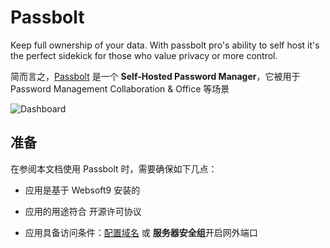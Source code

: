 # Passbolt

Keep full ownership of your data. With passbolt pro's ability to self host it's the perfect sidekick for those who value privacy or more control.

简而言之，[Passbolt](https://www.passbolt.com/) 是一个 **Self-Hosted Password Manager**，它被用于 Password Management Collaboration & Office  等场景


![Dashboard](https://libs.websoft9.com/Websoft9/DocsPicture/zh/passbolt/passbolt-gui-websoft9.webp)


## 准备

在参阅本文档使用 Passbolt 时，需要确保如下几点：

- 应用是基于 Websoft9 安装的

- 应用的用途符合 [](https://opensource.org/licenses/AGPL-3.0) 开源许可协议

- 应用具备访问条件：[配置域名](./guide/appsetdomain) 或 **服务器安全组**开启网外端口